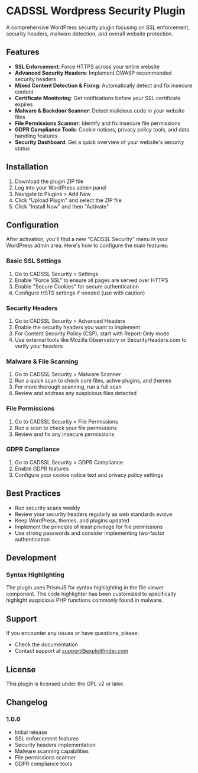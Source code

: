# CADSSL Wordpress Security Plugin

A comprehensive WordPress security plugin focusing on SSL enforcement, security headers, malware detection, and overall website protection.

## Features

- **SSL Enforcement**: Force HTTPS across your entire website
- **Advanced Security Headers**: Implement OWASP recommended security headers
- **Mixed Content Detection & Fixing**: Automatically detect and fix insecure content
- **Certificate Monitoring**: Get notifications before your SSL certificate expires
- **Malware & Backdoor Scanner**: Detect malicious code in your website files
- **File Permissions Scanner**: Identify and fix insecure file permissions
- **GDPR Compliance Tools**: Cookie notices, privacy policy tools, and data handling features
- **Security Dashboard**: Get a quick overview of your website's security status

## Installation

1. Download the plugin ZIP file
2. Log into your WordPress admin panel
3. Navigate to Plugins > Add New
4. Click "Upload Plugin" and select the ZIP file
5. Click "Install Now" and then "Activate"

## Configuration

After activation, you'll find a new "CADSSL Security" menu in your WordPress admin area. Here's how to configure the main features:

### Basic SSL Settings

1. Go to CADSSL Security > Settings
2. Enable "Force SSL" to ensure all pages are served over HTTPS
3. Enable "Secure Cookies" for secure authentication
4. Configure HSTS settings if needed (use with caution)

### Security Headers

1. Go to CADSSL Security > Advanced Headers
2. Enable the security headers you want to implement
3. For Content Security Policy (CSP), start with Report-Only mode
4. Use external tools like Mozilla Observatory or SecurityHeaders.com to verify your headers

### Malware & File Scanning

1. Go to CADSSL Security > Malware Scanner
2. Run a quick scan to check core files, active plugins, and themes
3. For more thorough scanning, run a full scan
4. Review and address any suspicious files detected

### File Permissions

1. Go to CADSSL Security > File Permissions
2. Run a scan to check your file permissions
3. Review and fix any insecure permissions

### GDPR Compliance

1. Go to CADSSL Security > GDPR Compliance
2. Enable GDPR features
3. Configure your cookie notice text and privacy policy settings

## Best Practices

- Run security scans weekly
- Review your security headers regularly as web standards evolve
- Keep WordPress, themes, and plugins updated
- Implement the principle of least privilege for file permissions
- Use strong passwords and consider implementing two-factor authentication

## Development

### Syntax Highlighting

The plugin uses PrismJS for syntax highlighting in the file viewer component. The code highlighter has been customized to specifically highlight suspicious PHP functions commonly found in malware.

## Support

If you encounter any issues or have questions, please:

- Check the documentation
- Contact support at support@exploitfinder.com

## License

This plugin is licensed under the GPL v2 or later.

## Changelog

### 1.0.0
- Initial release
- SSL enforcement features
- Security headers implementation
- Malware scanning capabilities
- File permissions scanner
- GDPR compliance tools
